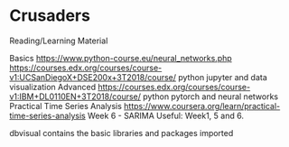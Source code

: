 # Crusaders


Reading/Learning Material

Basics
  https://www.python-course.eu/neural_networks.php
  https://courses.edx.org/courses/course-v1:UCSanDiegoX+DSE200x+3T2018/course/ python jupyter and data visualization
Advanced 
  https://courses.edx.org/courses/course-v1:IBM+DL0110EN+3T2018/course/ python pytorch and neural  networks
Practical Time Series Analysis https://www.coursera.org/learn/practical-time-series-analysis Week 6 - SARIMA Useful: Week1, 5 and 6.

dbvisual contains the basic libraries and packages imported
